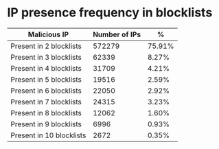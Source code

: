 # IP presence frequency in blocklists
| Malicious IP | Number of IPs | % |
|----|----|----|
| Present in 2 blocklists | 572279 | 75.91% |
| Present in 3 blocklists | 62339 | 8.27% |
| Present in 4 blocklists | 31709 | 4.21% |
| Present in 5 blocklists | 19516 | 2.59% |
| Present in 6 blocklists | 22050 | 2.92% |
| Present in 7 blocklists | 24315 | 3.23% |
| Present in 8 blocklists | 12062 | 1.60% |
| Present in 9 blocklists | 6996 | 0.93% |
| Present in 10 blocklists | 2672 | 0.35% |
